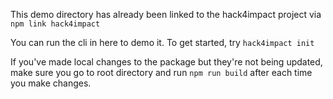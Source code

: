 This demo directory has already been linked to the hack4impact project via `npm link hack4impact`

You can run the cli in here to demo it.
To get started, try `hack4impact init`

If you've made local changes to the package but they're not being updated, make sure you go to root directory and run `npm run build` after each time you make changes.
